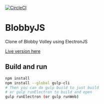 [![CircleCI](https://circleci.com/gh/codec-abc/BlobbyJS.svg?style=svg)](https://circleci.com/gh/codec-abc/BlobbyJS)

# BlobbyJS
Clone of Blobby Volley using ElectronJS

[Live version here](https://codec-abc.github.io/BlobbyJS/src/views/screens/game/content.html)

## Build and run

```bash
npm install
npm install --global gulp-cli
# Then you can do gulp build to just build
# or gulp runElectron to build and open 
gulp runElectron (or gulp runWeb)
```